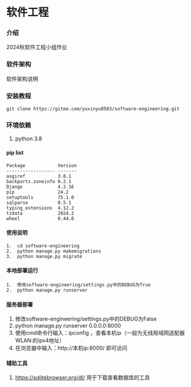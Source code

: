 # 软件工程

### 介绍
2024秋软件工程小组作业
### 软件架构
软件架构说明

### 安装教程
```commandline
git clone https://gitee.com/yuxinyu0503/software-engineering.git
```
### 环境依赖
1.  python 3.8

#### pip list
```shell
Package            Version
------------------ -------
asgiref            3.8.1
backports.zoneinfo 0.2.1
Django             4.2.16
pip                24.2
setuptools         75.1.0
sqlparse           0.5.1
typing_extensions  4.12.2
tzdata             2024.2
wheel              0.44.0
```

#### 使用说明
```shell
1.  cd software-engineering
2.  python manage.py makemigrations
3.  python manage.py migrate
```
#### 本地部署运行
```shell
1.  修改software-engineering/settings.py中的DEBUG为True
2.  python manage.py runserver
```
#### 服务器部署
1.  修改software-engineering/settings.py中的DEBUG为False
2.  python manage.py runserver 0.0.0.0:8000
3.  使用cmd命令行输入：ipconfig ，查看本机ip（一般为无线局域网适配器 WLAN:的ipv4地址）
4.  在浏览器中输入：http://本机ip:8000/ 即可访问

#### 辅助工具
1.  https://sqlitebrowser.org/dl/   用于下载查看数据库的工具